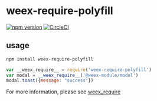 # weex-require-polyfill

[![npm version](https://img.shields.io/npm/v/weex-require-polyfill.svg)](https://www.npmjs.com/package/weex-require-polyfill)
[![CircleCI](https://circleci.com/gh/terrykingcha/weex-require-polyfill/tree/master.svg?style=svg)](https://circleci.com/gh/terrykingcha/weex-require-polyfill/tree/master)

## usage

```bash
npm install weex-require-polyfill
```

```javascript
var __weex_require__ = require('weex-require-polyfill')
var modal = __weex_require__('@weex-module/modal')
modal.toast({message: "success"})
```

For more information, please see [weex_require](https://github.com/alibaba/weex/blob/dev/doc/specs/js-bundle-format.md#__weex_require__name-string-object)